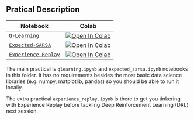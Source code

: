 ## Pratical Description

| Notebook                                         | Colab                                                                                                                                                                                                    |
| ------------------------------------------------ | -------------------------------------------------------------------------------------------------------------------------------------------------------------------------------------------------------- |
| [`Q-Learning`](./qlearning.ipynb)                | [![Open In Colab](https://colab.research.google.com/assets/colab-badge.svg)](https://colab.research.google.com/github/lulmil/llp131-practicals/blob/master/session02_model_free/qlearning.ipynb)         |
| [`Expected-SARSA`](./expected_sarsa.ipynb)       | [![Open In Colab](https://colab.research.google.com/assets/colab-badge.svg)](https://colab.research.google.com/github/lulmil/llp131-practicals/blob/master/session02_model_free/expected_sarsa.ipynb)    |
| [`Experience Replay`](./experience_replay.ipynb) | [![Open In Colab](https://colab.research.google.com/assets/colab-badge.svg)](https://colab.research.google.com/github/lulmil/llp131-practicals/blob/master/session02_model_free/experience_replay.ipynb) |

The main practical is `qlearning.ipynb` and `expected_sarsa.ipynb` notebooks in this folder. It has no requirements besides the most basic data science libraries (e.g. numpy, matplotlib, pandas) so you should be able to run it locally.

The extra practical `experience_replay.ipynb` is there to get you tinkering with Experience Replay before tackling Deep Reinforcement Learning (DRL) next session.
